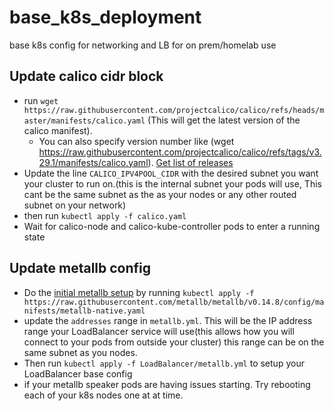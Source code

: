 # base_k8s_deployment
base k8s config for networking and LB for on prem/homelab use

## Update calico cidr block
 - run `wget https://raw.githubusercontent.com/projectcalico/calico/refs/heads/master/manifests/calico.yaml` (This will get the latest version of the calico manifest).
   - You can also specify version number like (wget https://raw.githubusercontent.com/projectcalico/calico/refs/tags/v3.29.1/manifests/calico.yaml). [Get list of releases](https://github.com/projectcalico/calico/releases)
 - Update the line `CALICO_IPV4POOL_CIDR` with the desired subnet you want your cluster to run on.(this is the internal subnet your pods will use, This cant be the same subnet as the as your nodes or any other routed subnet on your network)
 - then run `kubectl apply -f calico.yaml`
 - Wait for calico-node and calico-kube-controller pods to enter a running state


## Update metallb config
- Do the [initial metallb setup](https://metallb.io/installation/) by running `kubectl apply -f https://raw.githubusercontent.com/metallb/metallb/v0.14.8/config/manifests/metallb-native.yaml`
- update the `addresses` range in `metallb.yml`. This will be the IP address range your LoadBalancer service will use(this allows how you will connect to your pods from outside your cluster) this range can be on the same subnet as you nodes.
- Then run `kubectl apply -f LoadBalancer/metallb.yml` to setup your LoadBalancer base config
- if your metallb speaker pods are having issues starting. Try rebooting each of your k8s nodes one at at time.
